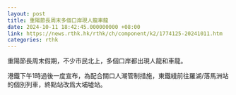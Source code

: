 ```yaml
---
layout: post
title: 重陽節長周末多個口岸現人龍車龍
date: 2024-10-11 18:42:45.000000000 +08:00
link: https://news.rthk.hk/rthk/ch/component/k2/1774125-20241011.htm
categories: rthk
---
```


重陽節長周末假期，不少市民北上，多個口岸都出現人龍和車龍。

港鐵下午1時過後一度宣布，為配合關口人潮管制措施，東鐵綫前往羅湖/落馬洲站的個別列車，終點站改爲大埔墟站。
